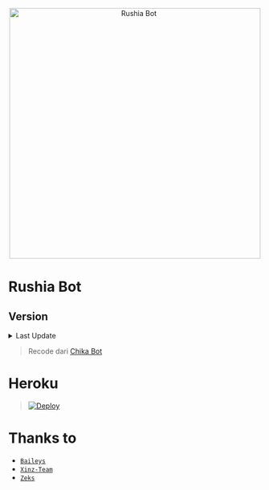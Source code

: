 <p align="center">
<img src="https://i.ibb.co/NTNTj7C/Exq-XDOZUUAQRic-N.jpg" alt="Rushia Bot" width="500"/>


# Rushia Bot
## Version
<details>
<summary>Last Update</summary>
> 09 - 20 - 2021 ||  V 1.0
</details>

> Recode dari [Chika Bot](https://github.com/rashidsiregar28/chika-bot)


# Heroku
>[![Deploy](https://www.herokucdn.com/deploy/button.svg)](https://heroku.com/deploy?template=https://github.com/hazaku-rei/rei-wabot)

# Thanks to
* [`Baileys`](https://github.com/adiwajshing/Baileys)
* [`Xinz-Team`](https://github.com/Xinz-Team)
* [`Zeks`](https://github.com/justpiple)